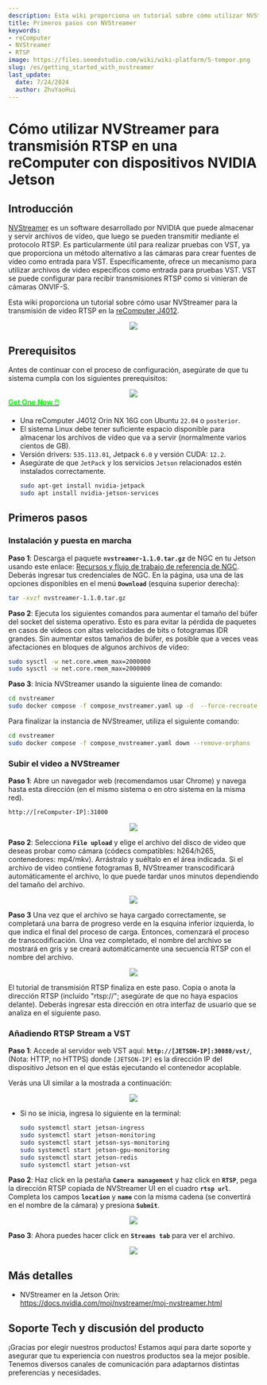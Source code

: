```yaml
---
description: Esta wiki proporciona un tutorial sobre cómo utilizar NVStreamer para la transmisión de video RTSP en una reComputer Jetson.
title: Primeros pasos con NVStreamer
keywords:
- reComputer
- NVStreamer
- RTSP
image: https://files.seeedstudio.com/wiki/wiki-platform/S-tempor.png
slug: /es/getting_started_with_nvstreamer
last_update:
  date: 7/24/2024
  author: ZhuYaoHui
---
```

# Cómo utilizar NVStreamer para transmisión RTSP en una reComputer con dispositivos NVIDIA Jetson

## Introducción
[NVStreamer](https://docs.nvidia.com/moj/nvstreamer/moj-nvstreamer.html) es un software desarrollado por NVIDIA que puede almacenar y servir archivos de vídeo, que luego se pueden transmitir mediante el protocolo RTSP. Es particularmente útil para realizar pruebas con VST, ya que proporciona un método alternativo a las cámaras para crear fuentes de vídeo como entrada para VST. Específicamente, ofrece un mecanismo para utilizar archivos de video específicos como entrada para pruebas VST. VST se puede configurar para recibir transmisiones RTSP como si vinieran de cámaras ONVIF-S.

Esta wiki proporciona un tutorial sobre cómo usar NVStreamer para la transmisión de video RTSP en la [reComputer J4012](https://www.seeedstudio.com/reComputer-J4012-p-5586.html).

<div align="center">
    <img width={700} 
     src="https://files.seeedstudio.com/wiki/reComputer-Jetson/A608/recomputerj4012.jpg" />
</div>

## Prerequisitos
Antes de continuar con el proceso de configuración, asegúrate de que tu sistema cumpla con los siguientes prerequisitos:
<div align="center">
    <img width={800} 
     src="https://files.seeedstudio.com/wiki/reComputer/Application/reComputer_J4012.png" />
</div>

<div class="get_one_now_container" style={{textAlign: 'center'}}>
    <a class="get_one_now_item" href="https://files.seeedstudio.com/wiki/reComputer/Application/reComputer_J4012.png" target="_blank" rel="noopener noreferrer">
      <strong><span><font color={'FFFFFF'} size={"4"}> Get One Now 🖱️</font></span></strong>
    </a>
</div>

- Una reComputer J4012 Orin NX 16G con Ubuntu `22.04` o `posterior`.
- El sistema Linux debe tener suficiente espacio disponible para almacenar los archivos de vídeo que va a servir (normalmente varios cientos de GB).
- Versión drivers: `535.113.01`, Jetpack `6.0` y versión CUDA: `12.2`.
- Asegúrate de que `JetPack` y los servicios `Jetson` relacionados estén instalados correctamente.
  ```bash
  sudo apt-get install nvidia-jetpack
  sudo apt install nvidia-jetson-services
  ```

## Primeros pasos

### Instalación y puesta en marcha

**Paso 1**: Descarga el paquete **`nvstreamer-1.1.0.tar.gz`** de NGC en tu Jetson usando este enlace: [Recursos y flujo de trabajo de referencia de NGC](https://catalog.ngc.nvidia.com/orgs/nvidia/teams/jps/resources/reference-workflow-and-resources). Deberás ingresar tus credenciales de NGC. En la página, usa una de las opciones disponibles en el menú **`Download`** (esquina superior derecha):

```bash
tar -xvzf nvstreamer-1.1.0.tar.gz
```

**Paso 2**: Ejecuta los siguientes comandos para aumentar el tamaño del búfer del socket del sistema operativo. Esto es para evitar la pérdida de paquetes en casos de vídeos con altas velocidades de bits o fotogramas IDR grandes. Sin aumentar estos tamaños de búfer, es posible que a veces veas afectaciones en bloques de algunos archivos de vídeo:

```bash
sudo sysctl -w net.core.wmem_max=2000000
sudo sysctl -w net.core.rmem_max=2000000
```

**Paso 3**: Inicia NVStreamer usando la siguiente línea de comando:

```bash
cd nvstreamer
sudo docker compose -f compose_nvstreamer.yaml up -d  --force-recreate
```

Para finalizar la instancia de NVStreamer, utiliza el siguiente comando:

```bash
cd nvstreamer
sudo docker compose -f compose_nvstreamer.yaml down --remove-orphans
```

### Subir el video a NVStreamer
**Paso 1**: Abre un navegador web (recomendamos usar Chrome) y navega hasta esta dirección (en el mismo sistema o en otro sistema en la misma red).

```markdown
http://[reComputer-IP]:31000
```
<div align="center">
    <img width={1000} 
     src="https://files.seeedstudio.com/wiki/reComputer/Application/nvstreamer/fig1.png" />
</div>

**Paso 2**: Selecciona **`File upload`** y elige el archivo del disco de video que deseas probar como cámara (códecs compatibles: h264/h265, contenedores: mp4/mkv). Arrástralo y suéltalo en el área indicada. Si el archivo de vídeo contiene fotogramas B, NVStreamer transcodificará automáticamente el archivo, lo que puede tardar unos minutos dependiendo del tamaño del archivo.
<div align="center">
    <img width={1000} 
     src="https://files.seeedstudio.com/wiki/reComputer/Application/nvstreamer/fig2.png" />
</div>

**Paso 3** Una vez que el archivo se haya cargado correctamente, se completará una barra de progreso verde en la esquina inferior izquierda, lo que indica el final del proceso de carga. Entonces, comenzará el proceso de transcodificación. Una vez completado, el nombre del archivo se mostrará en gris y se creará automáticamente una secuencia RTSP con el nombre del archivo.

<div align="center">
    <img width={1000} 
     src="https://files.seeedstudio.com/wiki/reComputer/Application/nvstreamer/fig3.png" />
</div>

El tutorial de transmisión RTSP finaliza en este paso. Copia o anota la dirección RTSP (incluido "rtsp://"; asegúrate de que no haya espacios delante). Deberás ingresar esta dirección en otra interfaz de usuario que se analiza en el siguiente paso.

### Añadiendo RTSP Stream a VST

**Paso 1**: Accede al servidor web VST aquí: **`http://[JETSON-IP]:30080/vst/`**, (Nota: HTTP, no HTTPS) donde `[JETSON-IP]` es la dirección IP del dispositivo Jetson en el que estás ejecutando el contenedor acoplable.

Verás una UI similar a la mostrada a continuación:
<div align="center">
    <img width={1000} 
     src="https://files.seeedstudio.com/wiki/reComputer/Application/nvstreamer/fig4.png" />
</div>

- Si no se inicia, ingresa lo siguiente en la terminal:

    ```bash
    sudo systemctl start jetson-ingress
    sudo systemctl start jetson-monitoring
    sudo systemctl start jetson-sys-monitoring
    sudo systemctl start jetson-gpu-monitoring
    sudo systemctl start jetson-redis
    sudo systemctl start jetson-vst
    ```

**Paso 2**: Haz click en la pestaña **`Camera management`** y haz click en **`RTSP`**, pega la dirección RTSP copiada de NVStreamer UI en el cuadro **`rtsp url`**. Completa los campos **`location`** y **`name`** con la misma cadena (se convertirá en el nombre de la cámara) y presiona **`Submit`**.
<div align="center">
    <img width={1000} 
     src="https://files.seeedstudio.com/wiki/reComputer/Application/nvstreamer/fig5.png" />
</div>

**Paso 3**: Ahora puedes hacer click en **`Streams tab`** para ver el archivo.
<div align="center">
    <img width={1000} 
     src="https://files.seeedstudio.com/wiki/reComputer/Application/nvstreamer/fig6.png" />
</div>

## Más detalles
- NVStreamer en la Jetson Orin: https://docs.nvidia.com/moj/nvstreamer/moj-nvstreamer.html

## Soporte Tech y discusión del producto

¡Gracias por elegir nuestros productos! Estamos aquí para darte soporte y asegurar que tu experiencia con nuestros productos sea la mejor posible. Tenemos diversos canales de comunicación para adaptarnos distintas preferencias y necesidades.

<div class="button_tech_support_container">
<a href="https://forum.seeedstudio.com/" class="button_forum"></a> 
<a href="https://www.seeedstudio.com/contacts" class="button_email"></a>
</div>

<div class="button_tech_support_container">
<a href="https://discord.gg/eWkprNDMU7" class="button_discord"></a> 
<a href="https://github.com/Seeed-Studio/wiki-documents/discussions/69" class="button_discussion"></a>
</div>